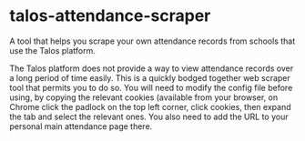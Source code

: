 # talos-attendance-scraper
A tool that helps you scrape your own attendance records from schools that use the Talos platform.

The Talos platform does not provide a way to view attendance records over a long period of time easily. This is a quickly bodged together web scraper tool that permits you to do so.
You will need to modify the config file before using, by copying the relevant cookies (available from your browser, on Chrome click the padlock on the top left corner, click cookies, then expand the tab and select the relevant ones. You also need to add the URL to your personal main attendance page there.
